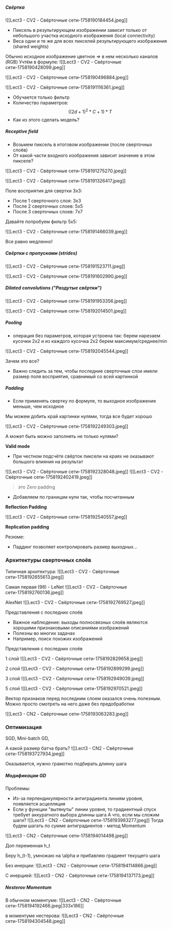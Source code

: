 ##### Свёртка
![[Lect3 - CV2 - Свёрточные сети-1758190184454.jpeg]]
- Пиксель в результирующем изображении зависит только от небольшого участка исходного изображения (local connectivity)
- Веса одни и те же для всех пикселей результирующего изображения (shared weights)

Обычно исходное изображение цветное => в нем несколько каналов (RGB)
Учтём в формуле:
![[Lect3 - CV2 - Свёрточные сети-1758190428099.jpeg]]

![[Lect3 - CV2 - Свёрточные сети-1758190496884.jpeg]]


![[Lect3 - CV2 - Свёрточные сети-1758191116361.jpeg]]
- Обучается только фильтр
- Количество параметров: $$((2d+1)^2 * C + 1) * T$$
- Как из этого сделать модель?

##### Receptive field

- Возьмем пиксель в итоговом изображении (после сверточных слоёв)
- От какой части входного изображения зависит значение в этом пикселе?

![[Lect3 - CV2 - Свёрточные сети-1758191275270.jpeg]]

![[Lect3 - CV2 - Свёрточные сети-1758191326417.jpeg]]

Поле восприятия для свертки 3х3:
- После 1 сверточного слоя: 3х3
- После 2 сверточных слоев: 5х5
- После 3 сверточных слоев: 7х7

Давайте попробуем фильтр 5х5:

![[Lect3 - CV2 - Свёрточные сети-1758191466039.jpeg]]

Все равно медленно!

##### Свёртки с пропусками (strides)

![[Lect3 - CV2 - Свёрточные сети-1758191523711.jpeg]]

![[Lect3 - CV2 - Свёрточные сети-1758191602990.jpeg]]

##### Dilated convolutions ("Раздутые свёртки")

![[Lect3 - CV2 - Свёрточные сети-1758191953356.jpeg]]

![[Lect3 - CV2 - Свёрточные сети-1758192014501.jpeg]]

##### Pooling
- операция без параметров, которая устроена так: берем нарезаем кусочки 2х2 и из каждого кусочка 2х2 берем максимум/среднее/min

![[Lect3 - CV2 - Свёрточные сети-1758192045544.jpeg]]

Зачем это все? 
- Важно следить за тем, чтобы последние сверточные слои имели размер поля восприятия, сравнимый со всей картинкой

##### Padding

- Если применять свертку по формуле, то выходное изображение меньше, чем исходное

Мы можем добить край картинки нулями, тогда все будет хорошо

![[Lect3 - CV2 - Свёрточные сети-1758192249303.jpeg]]

А может быть можно заполнять не только нулями?

**Valid mode**
- При честном подсчёте свёрток пиксели на краях не оказывают большого влияния на результат

![[Lect3 - CV2 - Свёрточные сети-1758192328048.jpeg]]
![[Lect3 - CV2 - Свёрточные сети-1758192402419.jpeg]]

> это Zero padding

- Добавляем по границам нули так, чтобы посчитанным

**Reflection Padding**

![[Lect3 - CV2 - Свёрточные сети-1758192540557.jpeg]]

**Replication padding**

Резюме:
- Паддинг позволяет контролировать размер выходных...

### Архитектуры сверточных слоёв

Типичная архитектура:
![[Lect3 - CV2 - Свёрточные сети-1758192655613.jpeg]]

Самая первая (98) - LeNet
![[Lect3 - CV2 - Свёрточные сети-1758192760136.jpeg]]

AlexNet
![[Lect3 - CV2 - Свёрточные сети-1758192769527.jpeg]]

Представления с последних слоёв
- Важное наблюдение: выходы полносвязных слоёв являются хорошими признаковыми описаниями изображений
- Полезны во многих задачах
- Например, поиск похожих изображений

Представления с последних слоёв

1 слой
![[Lect3 - CV2 - Свёрточные сети-1758192829658.jpeg]]

2 слой
![[Lect3 - CV2 - Свёрточные сети-1758192899299.jpeg]]

3 слой
![[Lect3 - CV2 - Свёрточные сети-1758192949039.jpeg]]

5 слой
![[Lect3 - CV2 - Свёрточные сети-1758192970521.jpeg]]

Вектор признаков перед последним слоем оказался очень полезным. Можно просто смотреть на него даже без предобработки

![[Lect3 - CN2 - Свёрточные сети-1758193063283.jpeg]]

### Оптимизация

SGD, Mini-batch GD, 

А какой размер батча брать?
![[Lect3 - CN2 - Свёрточные сети-1758193727934.jpeg]]

Оказывается, нужно грамотно подбирать длинну шага

##### Модификации GD

Проблемы:
- Из-за перпендикулярности антиградиента линиям уровня, появляется асцелляция
- Если у функции "вытянуты" линии уровня, то градиентный спуск требует аккуратного выбора длинны шага
А что, если мы сложим шаги?
![[Lect3 - CN2 - Свёрточные сети-1758193983277.jpeg]]
Тогда будем шагать по сумме антиградиентов - метод Momentum

![[Lect3 - CN2 - Свёрточные сети-1758194014498.jpeg]]

Доп переменная h_t

Беру h_(t-1), умножаю на \alpha и прибавляю градиент текущего шага

Без инерции:
![[Lect3 - CN2 - Свёрточные сети-1758194114866.jpeg]]

С инерцией:
![[Lect3 - CN2 - Свёрточные сети-1758194137173.jpeg]]

##### Nesterov Momentum

В обычном моментуме:
![[Lect3 - CN2 - Свёрточные сети-1758194192466.jpeg|333x186]]

в моментуме нестерова:
![[Lect3 - CN2 - Свёрточные сети-1758194304548.jpeg]]

